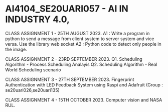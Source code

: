 # AI4104_SE20UARI057 - AI IN INDUSTRY 4.0, 

CLASS ASSIGNMENT 1 - 25TH AUGUST 2023.
A1 : Write a program in python to send a message from client system to server system and vice versa.
Use the library web socket 
A2 : Python code to detect only people in the image. 

CLASS ASSIGNMENT 2 - 23RD SEPTEMBER 2023.
Q1. Scheduling Algorithm - Process Scheduling Analayis 
Q2. Scheduling Algorithm - Real World Scheduling scenario 

CLASS ASSIGNMENT 3 - 27TH SEPTEMBER 2023. 
Fingerprint Authentication with LED Feedback System using Raspi and Adafruit
(Group : se20uari026,se20uari135) 

CLASS ASSIGNMENT 4 - 15TH OCTOBER 2023.
Computer vision and NASA RUL. 
